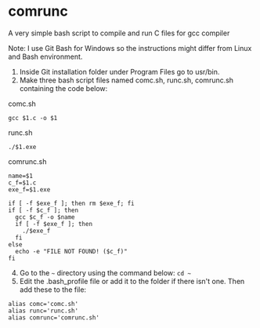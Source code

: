 # comrunc
A very simple bash script to compile and run C files for gcc compiler

Note: I use Git Bash for Windows so the instructions might differ from Linux and Bash environment.

1. Inside Git installation folder under Program Files go to usr/bin.
2. Make three bash script files named comc.sh, runc.sh, comrunc.sh containing the code below:

comc.sh
```
gcc $1.c -o $1
```


runc.sh
```
./$1.exe
```


comrunc.sh
```
name=$1
c_f=$1.c
exe_f=$1.exe

if [ -f $exe_f ]; then rm $exe_f; fi
if [ -f $c_f ]; then
  gcc $c_f -o $name
  if [ -f $exe_f ]; then
    ./$exe_f
  fi
else
  echo -e "FILE NOT FOUND! ($c_f)"
fi
```
4. Go to the ```~``` directory using the command below:
```cd ~```
5. Edit the .bash_profile file or add it to the folder if there isn't one. Then add these to the file:
```
alias comc='comc.sh'
alias runc='runc.sh'
alias comrunc='comrunc.sh'
```

